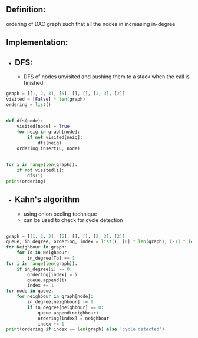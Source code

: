 ## Definition:
ordering of DAC graph such that all the nodes in increasing in-degree

## Implementation:

- ## DFS:
	- DFS of nodes unvisited and pushing them to a stack when the call is finished

```py
graph = [[1, 2, 3], [5], [], [], [2, 3], [2]]  
visited = [False] * len(graph)  
ordering = list()  
  
  
def dfs(node):  
    visited[node] = True  
    for neig in graph[node]:  
        if not visited[neig]:  
            dfs(neig)  
    ordering.insert(0, node)  
  
  
for i in range(len(graph)):  
    if not visited[i]:  
        dfs(i)  
print(ordering)
```

- ## Kahn's algorithm 
	- using onion peeling technique
	- can be used to check for cycle detection

```py
  
graph = [[1, 2, 3], [5], [], [], [2, 3], [2]]  
queue, in_degree, ordering, index = list(), [0] * len(graph), [-1] * len(graph), 0  
for Neighbour in graph:  
    for To in Neighbour:  
        in_degree[To] += 1  
for i in range(len(graph)):  
    if in_degree[i] == 0:  
        ordering[index] = i  
        queue.append(i)  
        index += 1  
for node in queue:  
    for neighbour in graph[node]:  
        in_degree[neighbour] -= 1  
        if in_degree[neighbour] == 0:  
            queue.append(neighbour)  
            ordering[index] = neighbour  
            index += 1  
print(ordering if index == len(graph) else 'cycle detected')
```
